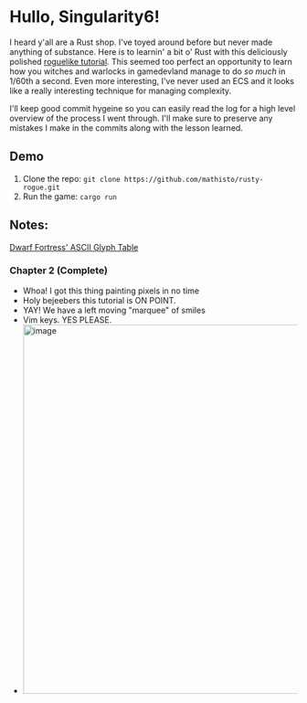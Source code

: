 # Hullo, Singularity6!

I heard y'all are a Rust shop. I've toyed around before but never made anything of substance. Here is to learnin' a bit o' Rust with this deliciously polished [roguelike tutorial](https://bfnightly.bracketproductions.com/rustbook/chapter_1.html). This seemed too perfect an opportunity to learn how you witches and warlocks in gamedevland manage to do *so much* in 1/60th a second. Even more interesting, I've never used an ECS and it looks like a really interesting technique for managing complexity.

I'll keep good commit hygeine so you can easily read the log for a high level overview of the process I went through. I'll make sure to preserve any mistakes I make in the commits along with the lesson learned.

## Demo
1. Clone the repo: `git clone https://github.com/mathisto/rusty-rogue.git`
2. Run the game: `cargo run`

## Notes:
[Dwarf Fortress' ASCII Glyph Table](http://dwarffortresswiki.org/index.php/Character_table)

### Chapter 2 (Complete)
- Whoa! I got this thing painting pixels in no time
- Holy bejeebers this tutorial is ON POINT.
- YAY! We have a left moving "marquee" of smiles
- Vim keys. YES PLEASE.
- <img width="646" alt="image" src="https://user-images.githubusercontent.com/8226466/217732654-2b264ae5-369c-4931-8078-4a43874ba1fd.png">
